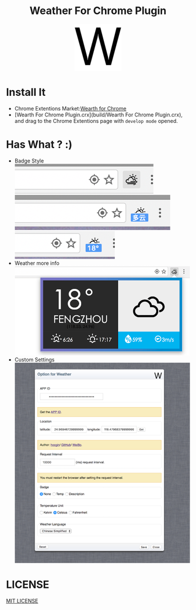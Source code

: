 <h1 align="center">Weather For Chrome Plugin</h1>
<p align="center"><img src="i/LOGO_128.png"/></p>


# Install It
- Chrome Extentions Market:[Wearth for Chrome](https://chrome.google.com/webstore/detail/weather/ibieofighcnndjcjchdahdiacjpmkhgf)
- [Wearth For Chrome Plugin.crx](build/Wearth For Chrome Plugin.crx), and drag to the Chrome Extentions page with `develop mode` opened.

# Has What ? :)
- Badge Style  
![image](screenshots/5.png)  
![image](screenshots/1.png)  
![image](screenshots/2.png)  
- Weather more info
![image](screenshots/3.png)  
- Custom Settings
![image](screenshots/4.png)

# LICENSE
  [MIT LICENSE](/LICENSE)